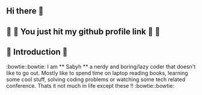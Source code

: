 ## Hi there 👋
## :rocket: :rocket: You just hit my github profile link :rocket: :rocket:

##  :ghost: Introduction :ghost:
  :bowtie::bowtie: I am ** Sabyh ** a nerdy and boring/lazy coder that doesn't like to go out. Mostly like to spend time on laptop reading books, learning some cool stuff, solving coding problems or watching some tech related conference. Thats it not much in life except these !! :bowtie::bowtie:

##  
<!--
**Sabyh11/Sabyh11** is a ✨ _special_ ✨ repository because its `README.md` (this file) appears on your GitHub profile.

Here are some ideas to get you started:

- 🔭 I’m currently working on ...
- 🌱 I’m currently learning ...
- 👯 I’m looking to collaborate on ...
- 🤔 I’m looking for help with ...
- 💬 Ask me about ...
- 📫 How to reach me: ...
- 😄 Pronouns: ...
- ⚡ Fun fact: ...
-->
